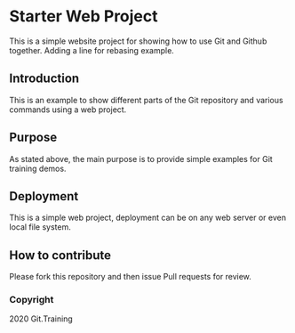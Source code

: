# Starter Web Project

This is a simple website project for showing how to use Git and Github together. Adding a line for rebasing example.

## Introduction

This is an example to show different parts of the Git repository and various commands using a web project.

## Purpose

As stated above, the main purpose is to provide simple examples for Git training demos.

## Deployment

This is a simple web project, deployment can be on any web server or even local file system.

## How to contribute

Please fork this repository and then issue Pull requests for review.

### Copyright

2020 Git.Training